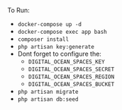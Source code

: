 To Run:

- `docker-compose up -d`
- `docker-compose exec app bash`
- `composer install`
- `php artisan key:generate`
- Dont forget to configure the:
    - `DIGITAL_OCEAN_SPACES_KEY`
    - `DIGITAL_OCEAN_SPACES_SECRET`
    - `DIGITAL_OCEAN_SPACES_REGION`
    - `DIGITAL_OCEAN_SPACES_BUCKET`
- `php artisan migrate`
- `php artisan db:seed`



